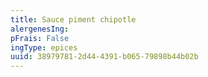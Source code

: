 ```yaml
---
title: Sauce piment chipotle
alergenesIng:
pFrais: False
ingType: epices
uuid: 38979781-2d44-4391-b065-79898b44b02b
---
```

